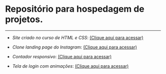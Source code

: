 
# Repositório para hospedagem de projetos.
***
* _Site criado no curso de HTML e CSS_: [(Clique aqui para acessar)](https://gabrielfleckl.github.io/projeto-android/)

* _Clone landing page do Instagram_: [(Clique aqui para acessar)](https://gabrielfleckl.github.io/projeto-insta/)

* _Contador responsivo_: [(Clique aqui para acessar)](https://gabrielfleckl.github.io/Projetos-javascript/Contador/index.html)

* _Tela de login com animações_: [(Clique aqui para acessar)](https://gabrielfleckl.github.io/projeto-login/)
